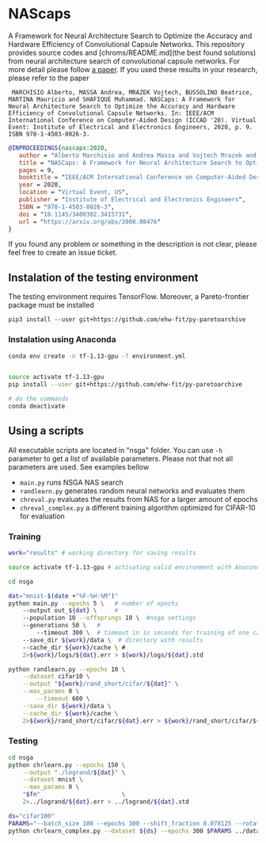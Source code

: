 # NAScaps
A Framework for Neural Architecture Search to Optimize the Accuracy and Hardware Efficiency of Convolutional Capsule Networks. This repository provides source codes and [chroms/README.md](the best found solutions) from neural architecture search of convolutional capsule networks. For more detail please follow [a paper](https://arxiv.org/abs/2008.08476). If you used these results in your research, please refer to the paper


     MARCHISIO Alberto, MASSA Andrea, MRAZEK Vojtech, BUSSOLINO Beatrice, MARTINA Mauricio and SHAFIQUE Muhammad. NASCaps: A Framework for Neural Architecture Search to Optimize the Accuracy and Hardware Efficiency of Convolutional Capsule Networks. In: IEEE/ACM International Conference on Computer-Aided Design (ICCAD '20). Virtual Event: Institute of Electrical and Electronics Engineers, 2020, p. 9. ISBN 978-1-4503-8026-3. 


```bibtex
@INPROCEEDINGS{nascaps:2020,
   author = "Alberto Marchisio and Andrea Massa and Vojtech Mrazek and Beatrice Bussolino and Mauricio Martina and Muhammad Shafique",
   title = "NASCaps: A Framework for Neural Architecture Search to Optimize the Accuracy and Hardware Efficiency of Convolutional Capsule Networks",
   pages = 9,
   booktitle = "IEEE/ACM International Conference on Computer-Aided Design (ICCAD '20)",
   year = 2020,
   location = "Virtual Event, US",
   publisher = "Institute of Electrical and Electronics Engineers",
   ISBN = "978-1-4503-8026-3",
   doi = "10.1145/3400302.3415731",
   url = "https://arxiv.org/abs/2008.08476"
}
```

If you found any problem or something in the description is not clear, please feel free to create an issue ticket.

## Instalation of the testing environment

The testing environment requires TensorFlow. Moreover, a Pareto-frontier package must be installed

    pip3 install --user git+https://github.com/ehw-fit/py-paretoarchive


### Instalation using Anaconda
```bash
conda env create -n tf-1.13-gpu -f environment.yml


source activate tf-1.13-gpu
pip install --user git+https://github.com/ehw-fit/py-paretoarchive

# do the commands
conda deactivate
```



## Using a scripts

All executable scripts are located in "nsga" folder. You can use `-h` parameter to get a list of available parameters. Please not that not all parameters are used. See examples bellow

 * `main.py` runs NSGA NAS search 
 * `randlearn.py` generates random neural networks and evaluates them
 * `chreval.py` evaluates the results from NAS for a larger amount of epochs
 * `chreval_complex.py` a different training algorithm optimized for CIFAR-10 for evaluation

### Training 

```bash 
work="results" # working directory for saving results

source activate tf-1.13-gpu # activating valid environment with Anaconda

cd nsga

dat="mnist-$(date +"%F-%H-%M")"
python main.py --epochs 5 \   # number of epochs
	--output out_${dat} \     # 
	--population 10 --offsprings 10 \  #nsga settings
	--generations 50 \   # 
        --timeout 300 \  # timeout in in seconds for training of one candidate
	--save_dir ${work}/data \  # directory with results
	--cache_dir ${work}/cache \ # 
	2>${work}/logs/${dat}.err > ${work}/logs/${dat}.std
```


```sh
python randlearn.py --epochs 10 \
	--dataset cifar10 \
	--output "${work}/rand_short/cifar/${dat}" \
	--max_params 0 \
        --timeout 600 \
	--save_dir ${work}/data \
	--cache_dir ${work}/cache \
	2>${work}/rand_short/cifar/${dat}.err > ${work}/rand_short/cifar/${dat}.std &
```


### Testing
```sh
cd nsga
python chrlearn.py --epochs 150 \
	--output "./logrand/${dat}" \
	--dataset mnist \
	--max_params 0 \
	"$fn"                       \
	2>../logrand/${dat}.err > ../logrand/${dat}.std
```

```sh
ds="cifar100"
PARAMS="--batch_size 100 --epochs 300 --shift_fraction 0.078125 --rotation_range 2 --horizontal_flip --lr 0.001 --lr_decay 0.96 --decay_steps 6000 --lam_recon 0.005 "
python chrlearn_complex.py --dataset ${ds} --epochs 300 $PARAMS ../data/chrom_deepcaps.chr 1>${outdir}/${ds}-deepcaps.std.log 2>${outdir}/${ds}-deepcaps.err.log 
```
